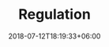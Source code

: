 ---
title: "Regulation"
date: 2018-07-12T18:19:33+06:00
bg_image: images/background/page-title.jpg
description : "The most efficient Platform to Comply with Regulations and Rules"
layout: "regulation"
draft: false

############### compliance ###############
compliance:
  enable : true
  subtitle : ""
  title : Pro - Active Compliance
  content : The Aleph Archives Platform helps firms meet the requirements set forth from regulatory bodies including the FCA (Financial Conduct Authority), ESMA (European Securities and Markets Authority), FINRA (Financial Industry Regulatory Authority) and SEC (Securities and Exchange Commission). Our archiving and monitoring solutions facilitate compliance with legislation covering financial promotions, digital communications, record-keeping, consumer protection, and MiFID II.
  image : images/regulation-1.jpg
  button:
    enable: true
    text: Request for demo
    link: "/contact"

compliance_cards:
- title: "**FCA COBS 4.2.1 - Financial Promotions Compliance**"
  content: "A firm must ensure that a communication or a financial promotion is fair, clear and not misleading."
  icon: "fas fa-file-contract"
  button_text: "READ GUIDANCE"
  button_link: "https://www.handbook.fca.org.uk/handbook/COBS/4/2.html"

- title: "**FCA COBS 4.1.1 - Financial Promotion Record-Keeping**"
  content: "A firm must make an adequate record of any financial promotion it communicates or approves, other than a financial promotion made in the course of a personal visit, telephone conversation or other interactive dialogue."
  icon: "fas fa-clipboard-check"
  button_text: "READ GUIDANCE"
  button_link: "https://www.handbook.fca.org.uk/handbook/COBS/4/11.html"

- title: "**Consumer Protection Laws EU Regulation 2017/2394**"
  content: "European Guidance on the Consumer Protection from Unfair Trading Regulations clarifies the scope of a compliant communication."
  icon: "fas fa-balance-scale"
  button_text: "READ GUIDANCE"
  button_link: "https://eur-lex.europa.eu/eli/reg/2017/2394/oj/eng"

book_1:
    title: How Aleph Archives Platform helps
    bg_image: "images/background/cta.jpg"
    description: "Explore our solutions with our free Demo: 15 minutes of your time to see the most efficient Web Archiving Platform in action."
    button_text: Book A Demo
    button_link: "/contact"

book_2:
    title: Aleph Archives Web Content Preservation & Expertise
    description: "EWe Partner with you to cover your scope and much more... Book your Free Demo session to see the most efficient Web Archiving Platform in action."
    button_text: Book A Demo
    button_link: "/contact"
    bg_image: "images/background/cta.jpg"

article_cards:
- title: "**MIFID II Article 16 (2) - Policies and Procedures**"
  content: "An investment firm shall establish adequate policies and procedures sufficient to ensure compliance of the firm including its managers, employees and tied agents with its obligations under this Directive as well as appropriate rules governing personal transactions by such persons."
  icon: "fas fa-clipboard-list"
  button_text: "SEE SOURCE"
  button_link: "https://www.esma.europa.eu/publications-and-data/interactive-single-rulebook/mifid-ii/article-16-organisational-requirements"

- title: "**MIFID II Article 16 (5) - Regulatory Access**"
  content: "An investment firm shall have sound administrative and accounting procedures, internal control mechanisms, effective procedures for risk assessment, and effective control and safeguard arrangements for information processing systems."
  icon: "fas fa-unlock-alt"
  button_text: "SEE SOURCE"
  button_link: "https://www.esma.europa.eu/publications-and-data/interactive-single-rulebook/mifid-ii/article-16-organisational-requirements"

- title: "**MIFID II Article 16 (6) - Record-Keeping Requirements**"
  content: "An investment firm shall arrange for records to be kept of all services, activities and transactions undertaken by it which shall be sufficient to enable the competent authority to fulfil its supervisory tasks and to perform the enforcement actions."
  icon: "fas fa-archive"
  button_text: "SEE SOURCE"
  button_link: "https://www.esma.europa.eu/publications-and-data/interactive-single-rulebook/mifid-ii/article-16-organisational-requirements"


conclusion:
    title: Efficiency and Expertise
    content: |
      We believe that firms need to focus on their business while regulatory requirements are handled the right way. Partnering with Aleph Archives will lift the quality of your digital archives by safeguarding content in its native format that you can use at your convenience. We ensure that the 'convenience' we are addressing is more of a high value rather than a marginal effect.
      
      We provide and ensure service quality and performance at a high standard letting you appreciate the impact on Compliance and Legal procedures.
      
      Our technology has been built to achieve an exhaustive capture of your Published Content regardless of channel type. We want to provide our Clients with a reliable, capable, and scalable Time Machine to manage and supervise their digital content. With the Aleph Archives Platform the ability to record, store, retrieve and export digital communications has never been easier.
    
    button:
        enable: true
        text: Contact Us Today
        link: "#contact"  
---
